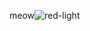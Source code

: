 meow![red-light](https://github.com/lichfiet/sqlLibraryWebsite/assets/143028846/463b3de9-9b16-4c64-a994-147dd16edef9)
